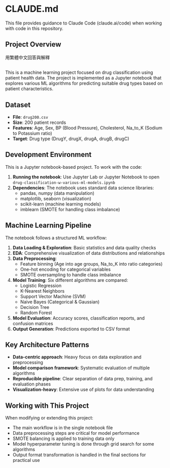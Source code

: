 # CLAUDE.md

This file provides guidance to Claude Code (claude.ai/code) when working with code in this repository.

## Project Overview

用繁體中文回答與解釋

##

This is a machine learning project focused on drug classification using patient health data. The project is implemented as a Jupyter notebook that explores various ML algorithms for predicting suitable drug types based on patient characteristics.

## Dataset

- **File**: `drug200.csv`
- **Size**: 200 patient records
- **Features**: Age, Sex, BP (Blood Pressure), Cholesterol, Na_to_K (Sodium to Potassium ratio)
- **Target**: Drug type (DrugY, drugX, drugA, drugB, drugC)

## Development Environment

This is a Jupyter notebook-based project. To work with the code:

1. **Running the notebook**: Use Jupyter Lab or Jupyter Notebook to open `drug-classification-w-various-ml-models.ipynb`
2. **Dependencies**: The notebook uses standard data science libraries:
   - pandas, numpy (data manipulation)
   - matplotlib, seaborn (visualization)
   - scikit-learn (machine learning models)
   - imblearn (SMOTE for handling class imbalance)

## Machine Learning Pipeline

The notebook follows a structured ML workflow:

1. **Data Loading & Exploration**: Basic statistics and data quality checks
2. **EDA**: Comprehensive visualization of data distributions and relationships
3. **Data Preprocessing**:
   - Feature binning (Age into age groups, Na_to_K into ratio categories)
   - One-hot encoding for categorical variables
   - SMOTE oversampling to handle class imbalance
4. **Model Training**: Six different algorithms are compared:
   - Logistic Regression
   - K-Nearest Neighbors
   - Support Vector Machine (SVM)
   - Naive Bayes (Categorical & Gaussian)
   - Decision Tree
   - Random Forest
5. **Model Evaluation**: Accuracy scores, classification reports, and confusion matrices
6. **Output Generation**: Predictions exported to CSV format

## Key Architecture Patterns

- **Data-centric approach**: Heavy focus on data exploration and preprocessing
- **Model comparison framework**: Systematic evaluation of multiple algorithms
- **Reproducible pipeline**: Clear separation of data prep, training, and evaluation phases
- **Visualization-heavy**: Extensive use of plots for data understanding

## Working with This Project

When modifying or extending this project:

- The main workflow is in the single notebook file
- Data preprocessing steps are critical for model performance
- SMOTE balancing is applied to training data only
- Model hyperparameter tuning is done through grid search for some algorithms
- Output format transformation is handled in the final sections for practical use